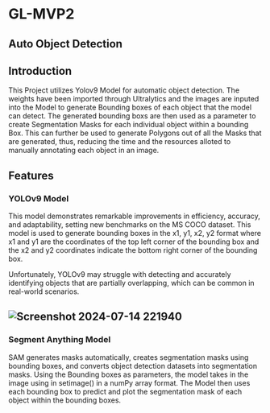 # GL-MVP2
## Auto Object Detection
## Introduction
This Project utilizes Yolov9 Model for automatic object detection. The weights have been imported through Ultralytics and the images are inputed into the Model to generate Bounding boxes of each object that the model can detect. The generated bounding boxs are then used as a parameter to create Segmentation Masks for each individual object within a bounding Box. This can further be used to generate Polygons out of all the Masks that are generated, thus, reducing the time and the resources alloted to manually annotating each object in an image.

## Features
### YOLOv9 Model
This model demonstrates remarkable improvements in efficiency, accuracy, and adaptability, setting new benchmarks on the MS COCO dataset. This model is used to generate bounding boxes in the x1, y1, x2, y2 format where x1 and y1 are the coordinates of the top left corner of the bounding box and the x2 and y2 coordinates indicate the bottom right corner of the bounding box. 

Unfortunately, YOLOv9 may struggle with detecting and accurately identifying objects that are partially overlapping, which can be common in real-world scenarios.

## ![Screenshot 2024-07-14 221940](https://github.com/user-attachments/assets/317f993e-6f67-4ffb-8137-c2c0b4109b44)

### Segment Anything Model
SAM generates masks automatically, creates segmentation masks using bounding boxes, and converts object detection datasets into segmentation masks. Using the Bounding boxes as parameters, the model takes in the image using in setimage() in a numPy array format. The Model then uses each bounding box to predict and plot the segmentation mask of each object within the bounding boxes. 





